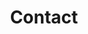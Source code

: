 ---
layout: contact
title: Contact
permalink: "/contact.html"
description: 'Rentrouvez les questions les plus frequemment posées Q&A ici'

---